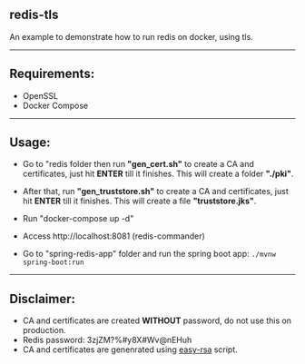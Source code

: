 redis-tls
---
An example to demonstrate how to run redis on docker, using tls.

---
## Requirements:
- OpenSSL
- Docker Compose
---
## Usage:
- Go to "redis folder then run **"gen_cert.sh"** to create a CA and certificates, just hit **ENTER** till it finishes. This will create a folder **"./pki"**.

- After that, run **"gen_truststore.sh"** to create a CA and certificates, just hit **ENTER** till it finishes. This will create a file **"truststore.jks"**.

- Run "docker-compose up -d"

- Access http://localhost:8081 (redis-commander)

- Go to "spring-redis-app" folder and run the spring boot app: ```./mvnw spring-boot:run```

---
## Disclaimer:
- CA and certificates are created **WITHOUT** password, do not use this on production.
- Redis password: 3zjZM?%#y8X#Wv@nEHuh
- CA and certificates are genenrated using [easy-rsa](https://github.com/OpenVPN/easy-rsa) script.
